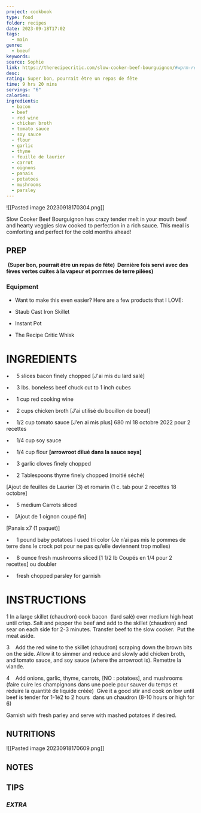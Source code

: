 ```yaml
---
project: cookbook
type: food
folder: recipes
date: 2023-09-18T17:02
tags:
  - main
genre:
  - boeuf
keywords: 
source: Sophie
link: https://therecipecritic.com/slow-cooker-beef-bourguignon/#wprm-recipe-container-64018
desc: 
rating: Super bon, pourrait être un repas de fête
time: 9 hrs 20 mins
servings: "6"
calories: 
ingredients:
  - bacon
  - beef
  - red wine
  - chicken broth
  - tomato sauce
  - soy sauce
  - flour
  - garlic
  - thyme
  - feuille de laurier
  - carrot
  - oignons
  - panais
  - potatoes
  - mushrooms
  - parsley
---
```


![[Pasted image 20230918170304.png]]

Slow Cooker Beef Bourguignon has crazy tender melt in your mouth beef and hearty veggies slow cooked to perfection in a rich sauce. This meal is comforting and perfect for the cold months ahead!


## PREP

 **(Super bon, pourrait être un repas de fête) 
 Dernière fois servi avec des fèves vertes cuites à la vapeur et pommes de terre pilées)**

### Equipment

- Want to make this even easier? Here are a few products that I LOVE:
    
- Staub Cast Iron Skillet
    
- Instant Pot
    
- The Recipe Critic Whisk



# INGREDIENTS

•     5 slices bacon finely chopped [J'ai mis du lard salé]

•     3 lbs. boneless beef chuck cut to 1 inch cubes

•     1 cup red cooking wine

•     2 cups chicken broth [J’ai utilisé du bouillon de boeuf]

•     1/2 cup tomato sauce [J’en ai mis plus] 680 ml 18 octobre 2022 pour 2 recettes

•     1/4 cup soy sauce

•     1/4 cup flour **[arrowroot dilué dans la sauce soya]**

•     3 garlic cloves finely chopped

•     2 Tablespoons thyme finely chopped (moitié séché)

[Ajout de feuilles de Laurier (3) et romarin (1 c. tab pour 2 recettes 18 octobre]

•     5 medium Carrots sliced

•    [Ajout de 1 oignon coupé fin]

[Panais x7 (1 paquet)]

•     1 pound baby potatoes I used tri color (Je n’ai pas mis le pommes de terre dans le crock pot pour ne pas qu’elle deviennent trop molles)

•     8 ounce fresh mushrooms sliced [1 1/2 lb Coupés en 1/4 pour 2 recettes] ou doubler

•     fresh chopped parsley for garnish

# INSTRUCTIONS

1 In a large skillet (chaudron) cook bacon  (lard salé) over medium high heat until crisp. Salt and pepper the beef and add to the skillet (chaudron) and sear on each side for 2-3 minutes. Transfer beef to the slow cooker.  Put the meat aside.

3    Add the red wine to the skillet (chaudron) scraping down the brown bits on the side. Allow it to simmer and reduce and slowly add chicken broth, and tomato sauce, and soy sauce (where the arrowroot is). Remettre la viande.

4    Add onions, garlic, thyme, carrots, [NO : potatoes], and mushrooms (faire cuire les champignons dans une poele pour sauver du temps et réduire la quantité de liquide créée)  Give it a good stir and cook on low until beef is tender for 1-1é2 to 2 hours  dans un chaudron (8-10 hours or high for 6)

Garnish with fresh parley and serve with mashed potatoes if desired.





## NUTRITIONS

![[Pasted image 20230918170609.png]]


## NOTES



## TIPS



### *EXTRA*



